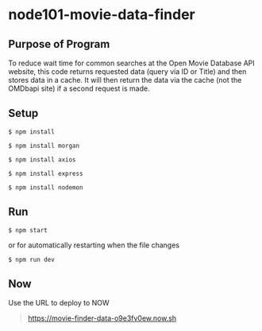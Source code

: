 # node101-movie-data-finder

## Purpose of Program
To reduce wait time for common searches at the Open Movie Database API website, this code returns requested data (query via ID or Title) and then stores data in a cache.  It will then return the data via the cache (not the OMDbapi site) if a second request is made.

## Setup
```
$ npm install
```
```
$ npm install morgan
```
```
$ npm install axios
```
```
$ npm install express
```
```
$ npm install nodemon
```

## Run
```
$ npm start
```

or for automatically restarting when the file changes
```
$ npm run dev
```

## Now
Use the URL to deploy to NOW
>https://movie-finder-data-o9e3fv0ew.now.sh

